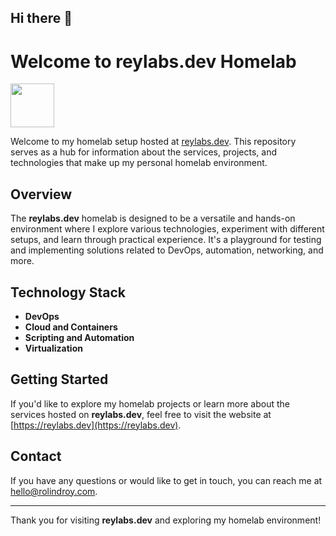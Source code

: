 ## Hi there 👋

# Welcome to reylabs.dev Homelab

<img src="https://r2.reylabs.dev/reylabs/logo.png" width="70">

Welcome to my homelab setup hosted at [reylabs.dev](https://reylabs.dev). This repository serves as a hub for information about the services, projects, and technologies that make up my personal homelab environment.

## Overview

The **reylabs.dev** homelab is designed to be a versatile and hands-on environment where I explore various technologies, experiment with different setups, and learn through practical experience. It's a playground for testing and implementing solutions related to DevOps, automation, networking, and more.

## Technology Stack

- **DevOps** 
- **Cloud and Containers**
- **Scripting and Automation**
- **Virtualization**

## Getting Started

If you'd like to explore my homelab projects or learn more about the services hosted on **reylabs.dev**, feel free to visit the website at [https://reylabs.dev](https://reylabs.dev).

## Contact

If you have any questions or would like to get in touch, you can reach me at [hello@rolindroy.com](mailto:hello@rolindroy.com).

---

Thank you for visiting **reylabs.dev** and exploring my homelab environment!
